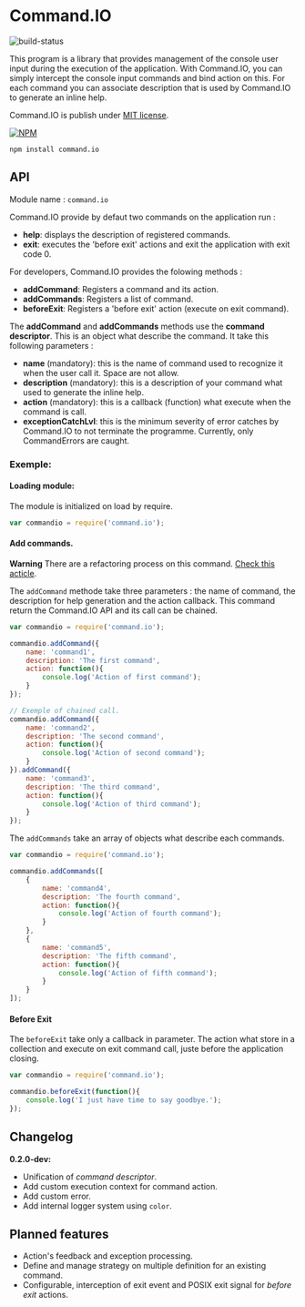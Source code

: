 Command.IO
==========

![build-status](http://status.ci.techniv.fr/Command.IO)

This program is a library that provides management of the console user input during the execution of the application.
With Command.IO, you can simply intercept the console input commands and bind action on this. For each command you
can associate description that is used by Command.IO to generate an inline help.

Command.IO is publish under [MIT license](https://raw.github.com/Techniv/node-command-io/master/LICENSE).

[![NPM](https://npmjs.org/favicon.ico)](https://npmjs.org/package/command.io)
```
npm install command.io
```

## API

Module name : ```command.io```

Command.IO provide by defaut two commands on the application run :

- **help**: displays the description of registered commands.
- **exit**: executes the 'before exit' actions and exit the application with exit code 0.

For developers, Command.IO provides the folowing methods :

- **addCommand**: Registers a command and its action.
- **addCommands**: Registers a list of command.
- **beforeExit**: Registers a 'before exit' action (execute on exit command).

The **addCommand** and **addCommands** methods use the **command descriptor**. This is an object what describe the
command. It take this following parameters :
- **name** (mandatory): this is the name of command used to recognize it when the user call it. Space are not allow.
- **description** (mandatory): this is a description of your command what used to generate the inline help.
- **action** (mandatory): this is a callback (function) what execute when the command is call.
- **exceptionCatchLvl**: this is the minimum severity of error catches by Command.IO to not terminate the programme.
Currently, only CommandErrors are caught.

### Exemple:

#### Loading module:
The module is initialized on load by require.
```javascript
var commandio = require('command.io');
```

#### Add commands.
**Warning**
There are a refactoring process on this command. [Check this acticle](https://github.com/Techniv/node-command-io/wiki/Command-descriptor-refactoring).

The `addCommand` methode take three parameters : the name of command, the description for help
generation and the action callback. This command return the Command.IO API and its call can be chained.
```javascript
var commandio = require('command.io');

commandio.addCommand({
	name: 'command1',
	description: 'The first command',
	action: function(){
		console.log('Action of first command');
	}
});

// Exemple of chained call.
commandio.addCommand({
	name: 'command2',
	description: 'The second command',
	action: function(){
		console.log('Action of second command');
	}
}).addCommand({
	name: 'command3',
	description: 'The third command',
	action: function(){
		console.log('Action of third command');
	}
});
```

The `addCommands` take an array of objects what describe each commands.
```javascript
var commandio = require('command.io');

commandio.addCommands([
	{
		name: 'command4',
		description: 'The fourth command',
		action: function(){
			console.log('Action of fourth command');
		}
	},
	{
		name: 'command5',
		description: 'The fifth command',
		action: function(){
			console.log('Action of fifth command');
		}
	}
]);
```

#### Before Exit
The `beforeExit` take only a callback in parameter. The action what store in a collection and execute on exit command call, juste before the application closing.
```javascript
var commandio = require('command.io');

commandio.beforeExit(function(){
	console.log('I just have time to say goodbye.');
});
```

## Changelog
**0.2.0-dev:**
- Unification of *command descriptor*.
- Add custom execution context for command action.
- Add custom error.
- Add internal logger system using `color`.


## Planned features

* Action's feedback and exception processing.
* Define and manage strategy on multiple definition for an existing command.
* Configurable, interception of exit event and POSIX exit signal for *before exit* actions.
